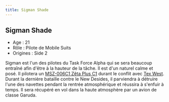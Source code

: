```yaml
---
title: Sigman Shade
---
```


Sigman Shade
------------



* Age : 21
* Rôle : Pilote de Mobile Suits
* Origines : Side 2


Sigman est l'un des pilotes du Task Force Alpha qui se sera beaucoup entraîné afin d'être à la hauteur de la tâche. Il est d'un naturel calme et posé. Il pilotera un [MSZ-006C1 Zêta Plus C1](uc/gundam-sentinel/msz-006c1-zeta-plus-c1.html) durant le conflit avec [Tex West](uc/gundam-sentinel/tex-west.html). Durant la dernière bataille contre le New Desides, il parviendra à détruire l'une des navettes pendant la rentrée atmosphérique et réussira à s'enfuir à temps. Il sera récupéré en vol dans la haute atmosphère par un avion de classe Garuda.

